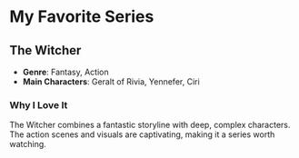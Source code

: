 # My Favorite Series

## The Witcher

- **Genre**: Fantasy, Action
- **Main Characters**: Geralt of Rivia, Yennefer, Ciri

### Why I Love It
The Witcher combines a fantastic storyline with deep, complex characters. The action scenes and visuals are captivating, making it a series worth watching.
